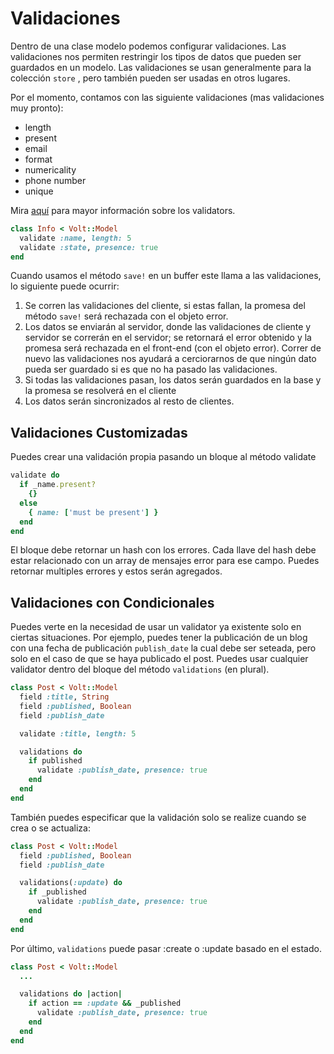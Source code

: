 # Validaciones

Dentro de una clase modelo podemos configurar validaciones. Las validaciones nos permiten restringir los tipos de datos que pueden ser guardados en un modelo. Las validaciones se usan generalmente para la colección ```store``` , pero también pueden ser usadas en otros lugares.

Por el momento, contamos con las siguiente validaciones (mas validaciones muy pronto):

- length
- present
- email
- format
- numericality
- phone number
- unique

Mira [aquí](https://github.com/voltrb/volt/tree/master/lib/volt/models/validators) para mayor información sobre los validators.

```ruby
class Info < Volt::Model
  validate :name, length: 5
  validate :state, presence: true
end
```

Cuando usamos el método ```save!``` en un buffer este llama a las validaciones, lo siguiente puede ocurrir:

1. Se corren las validaciones del cliente, si estas fallan, la promesa del método ```save!``` será rechazada con el objeto error.
2. Los datos se enviarán al servidor, donde las validaciones de cliente y servidor se correrán en el servidor; se retornará el error obtenido y la promesa será rechazada en el front-end (con el objeto error). Correr de nuevo las validaciones nos ayudará a cerciorarnos de que ningún dato pueda ser guardado si es que no ha pasado las validaciones.
3. Si todas las validaciones pasan, los datos serán guardados en la base y la promesa se resolverá en el cliente
4. Los datos serán sincronizados al resto de clientes.

## Validaciones Customizadas

Puedes crear una validación propia pasando un bloque al método validate

```ruby
validate do
  if _name.present?
    {}
  else
    { name: ['must be present'] }
  end
end
```

El bloque debe retornar un hash con los errores. Cada llave del hash debe estar relacionado con un array de mensajes error para ese campo.  Puedes retornar multiples errores y estos serán agregados.

## Validaciones con Condicionales

Puedes verte en la necesidad de usar un validator ya existente solo en ciertas situaciones. Por ejemplo, puedes tener la publicación de un blog con una fecha de publicación ```publish_date``` la cual debe ser seteada, pero solo en el caso de que se haya publicado el post.  Puedes usar cualquier validator dentro del bloque del método ```validations``` (en plural).

```ruby
class Post < Volt::Model
  field :title, String
  field :published, Boolean
  field :publish_date

  validate :title, length: 5

  validations do
    if published
      validate :publish_date, presence: true
    end
  end
end
```

También puedes especificar que la validación solo se realize cuando se crea o se actualiza:

```ruby
class Post < Volt::Model
  field :published, Boolean
  field :publish_date

  validations(:update) do
    if _published
      validate :publish_date, presence: true
    end
  end
end
```

Por último, ```validations``` puede pasar :create o :update basado en el estado.

```ruby
class Post < Volt::Model
  ...

  validations do |action|
    if action == :update && _published
      validate :publish_date, presence: true
    end
  end
end
```
